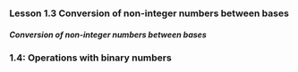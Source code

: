 ### Lesson 1.3 Conversion of non-integer numbers between bases

<h5>Conversion of non-integer numbers between bases</h5>

### 1.4: Operations with binary numbers
